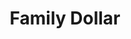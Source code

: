 ---
title: "Family Dollar"
url: /charlotte/family-dollar-rozelles-ferry-road/
shop: variety store
---